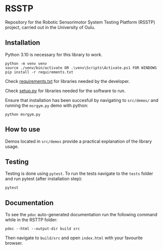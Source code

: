 # RSSTP
Repository for the Robotic Sensorimotor System Testing Platform (RSSTP) project, carried out in the University of Oulu.


## Installation
Python 3.10 is necessary for this library to work.

``` shell
python -m venv venv
source ./venv/bin/activate OR .\venv\Scripts\Activate.ps1 FOR WINDOWS
pip install -r requirements.txt
```
Check [requirements.txt](requirements.txt) for libraries needed by the developer.

Check [setup.py](setup.py) for libraries needed for the software to run.

Ensure that installation has been succesfull by navigating to ```src/demos/``` and running the ```msrgym.py``` demo with python:

```shell
python msrgym.py
```


## How to use
Demos located in ```src/demos``` provide a practical explanation of the library usage.
## Testing
Testing is done using ```pytest```. 
To run the tests navigate to the ```tests``` folder and run pytest (after installation step):
``` shell
pytest
```
## Documentation
To see the ```pdoc``` auto-generated documentation run the following command while in the RSTTP folder:
```
pdoc --html --output-dir build src
```
Then navigate to ```build/src``` and open ```index.html``` with your favourite browser.